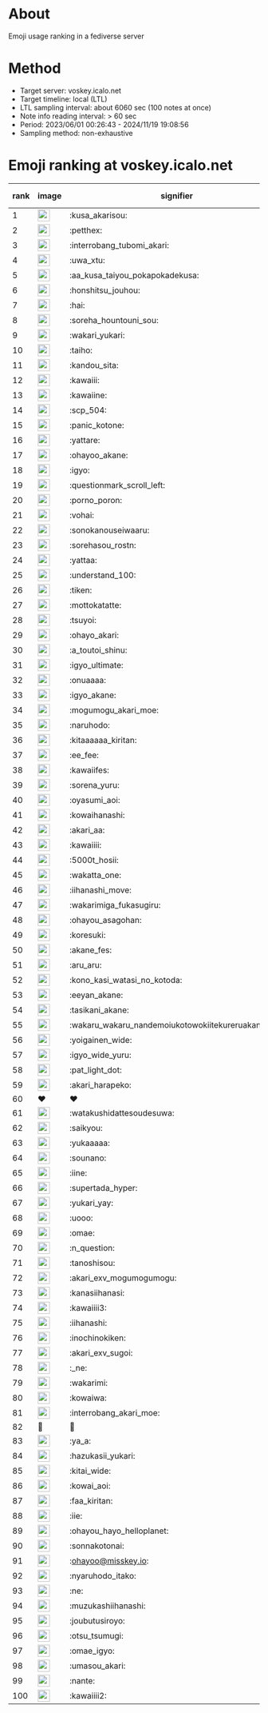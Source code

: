 # About
Emoji usage ranking in a fediverse server

# Method
- Target server: voskey.icalo.net
- Target timeline: local (LTL)
- LTL sampling interval: about 6060 sec (100 notes at once)
- Note info reading interval: > 60 sec
- Period: 2023/06/01 00:26:43 - 2024/11/19 19:08:56 
- Sampling method: non-exhaustive

# Emoji ranking at voskey.icalo.net

|rank|image|signifier|type|frequency score|
|----|----|----|----|----|
|1|<img height="24" src="https://voskey.icalo.net/emoji/kusa_akarisou.webp">|:kusa_akarisou:|custom|34630|
|2|<img height="24" src="https://voskey.icalo.net/emoji/petthex.webp">|:petthex:|custom|27210|
|3|<img height="24" src="https://voskey.icalo.net/emoji/interrobang_tubomi_akari.webp">|:interrobang_tubomi_akari:|custom|14196|
|4|<img height="24" src="https://voskey.icalo.net/emoji/uwa_xtu.webp">|:uwa_xtu:|custom|12469|
|5|<img height="24" src="https://voskey.icalo.net/emoji/aa_kusa_taiyou_pokapokadekusa.webp">|:aa_kusa_taiyou_pokapokadekusa:|custom|11159|
|6|<img height="24" src="https://voskey.icalo.net/emoji/honshitsu_jouhou.webp">|:honshitsu_jouhou:|custom|10027|
|7|<img height="24" src="https://voskey.icalo.net/emoji/hai.webp">|:hai:|custom|8553|
|8|<img height="24" src="https://voskey.icalo.net/emoji/soreha_hountouni_sou.webp">|:soreha_hountouni_sou:|custom|7417|
|9|<img height="24" src="https://voskey.icalo.net/emoji/wakari_yukari.webp">|:wakari_yukari:|custom|7115|
|10|<img height="24" src="https://voskey.icalo.net/emoji/taiho.webp">|:taiho:|custom|6929|
|11|<img height="24" src="https://voskey.icalo.net/emoji/kandou_sita.webp">|:kandou_sita:|custom|6718|
|12|<img height="24" src="https://voskey.icalo.net/emoji/kawaiii.webp">|:kawaiii:|custom|6536|
|13|<img height="24" src="https://voskey.icalo.net/emoji/kawaiine.webp">|:kawaiine:|custom|6060|
|14|<img height="24" src="https://voskey.icalo.net/emoji/scp_504.webp">|:scp_504:|custom|5961|
|15|<img height="24" src="https://voskey.icalo.net/emoji/panic_kotone.webp">|:panic_kotone:|custom|5300|
|16|<img height="24" src="https://voskey.icalo.net/emoji/yattare.webp">|:yattare:|custom|4886|
|17|<img height="24" src="https://voskey.icalo.net/emoji/ohayoo_akane.webp">|:ohayoo_akane:|custom|4864|
|18|<img height="24" src="https://voskey.icalo.net/emoji/igyo.webp">|:igyo:|custom|4831|
|19|<img height="24" src="https://voskey.icalo.net/emoji/questionmark_scroll_left.webp">|:questionmark_scroll_left:|custom|4724|
|20|<img height="24" src="https://voskey.icalo.net/emoji/porno_poron.webp">|:porno_poron:|custom|4524|
|21|<img height="24" src="https://voskey.icalo.net/emoji/vohai.webp">|:vohai:|custom|4355|
|22|<img height="24" src="https://voskey.icalo.net/emoji/sonokanouseiwaaru.webp">|:sonokanouseiwaaru:|custom|4351|
|23|<img height="24" src="https://voskey.icalo.net/emoji/sorehasou_rostn.webp">|:sorehasou_rostn:|custom|4296|
|24|<img height="24" src="https://voskey.icalo.net/emoji/yattaa.webp">|:yattaa:|custom|4026|
|25|<img height="24" src="https://voskey.icalo.net/emoji/understand_100.webp">|:understand_100:|custom|3803|
|26|<img height="24" src="https://voskey.icalo.net/emoji/tiken.webp">|:tiken:|custom|3761|
|27|<img height="24" src="https://voskey.icalo.net/emoji/mottokatatte.webp">|:mottokatatte:|custom|3717|
|28|<img height="24" src="https://voskey.icalo.net/emoji/tsuyoi.webp">|:tsuyoi:|custom|3700|
|29|<img height="24" src="https://voskey.icalo.net/emoji/ohayo_akari.webp">|:ohayo_akari:|custom|3569|
|30|<img height="24" src="https://voskey.icalo.net/emoji/a_toutoi_shinu.webp">|:a_toutoi_shinu:|custom|3532|
|31|<img height="24" src="https://voskey.icalo.net/emoji/igyo_ultimate.webp">|:igyo_ultimate:|custom|3311|
|32|<img height="24" src="https://voskey.icalo.net/emoji/onuaaaa.webp">|:onuaaaa:|custom|3248|
|33|<img height="24" src="https://voskey.icalo.net/emoji/igyo_akane.webp">|:igyo_akane:|custom|3056|
|34|<img height="24" src="https://voskey.icalo.net/emoji/mogumogu_akari_moe.webp">|:mogumogu_akari_moe:|custom|3020|
|35|<img height="24" src="https://voskey.icalo.net/emoji/naruhodo.webp">|:naruhodo:|custom|2992|
|36|<img height="24" src="https://voskey.icalo.net/emoji/kitaaaaaa_kiritan.webp">|:kitaaaaaa_kiritan:|custom|2980|
|37|<img height="24" src="https://voskey.icalo.net/emoji/ee_fee.webp">|:ee_fee:|custom|2962|
|38|<img height="24" src="https://voskey.icalo.net/emoji/kawaiifes.webp">|:kawaiifes:|custom|2897|
|39|<img height="24" src="https://voskey.icalo.net/emoji/sorena_yuru.webp">|:sorena_yuru:|custom|2859|
|40|<img height="24" src="https://voskey.icalo.net/emoji/oyasumi_aoi.webp">|:oyasumi_aoi:|custom|2823|
|41|<img height="24" src="https://voskey.icalo.net/emoji/kowaihanashi.webp">|:kowaihanashi:|custom|2800|
|42|<img height="24" src="https://voskey.icalo.net/emoji/akari_aa.webp">|:akari_aa:|custom|2641|
|43|<img height="24" src="https://voskey.icalo.net/emoji/kawaiiii.webp">|:kawaiiii:|custom|2624|
|44|<img height="24" src="https://voskey.icalo.net/emoji/5000t_hosii.webp">|:5000t_hosii:|custom|2618|
|45|<img height="24" src="https://voskey.icalo.net/emoji/wakatta_one.webp">|:wakatta_one:|custom|2535|
|46|<img height="24" src="https://voskey.icalo.net/emoji/iihanashi_move.webp">|:iihanashi_move:|custom|2516|
|47|<img height="24" src="https://voskey.icalo.net/emoji/wakarimiga_fukasugiru.webp">|:wakarimiga_fukasugiru:|custom|2488|
|48|<img height="24" src="https://voskey.icalo.net/emoji/ohayou_asagohan.webp">|:ohayou_asagohan:|custom|2482|
|49|<img height="24" src="https://voskey.icalo.net/emoji/koresuki.webp">|:koresuki:|custom|2471|
|50|<img height="24" src="https://voskey.icalo.net/emoji/akane_fes.webp">|:akane_fes:|custom|2451|
|51|<img height="24" src="https://voskey.icalo.net/emoji/aru_aru.webp">|:aru_aru:|custom|2440|
|52|<img height="24" src="https://voskey.icalo.net/emoji/kono_kasi_watasi_no_kotoda.webp">|:kono_kasi_watasi_no_kotoda:|custom|2376|
|53|<img height="24" src="https://voskey.icalo.net/emoji/eeyan_akane.webp">|:eeyan_akane:|custom|2372|
|54|<img height="24" src="https://voskey.icalo.net/emoji/tasikani_akane.webp">|:tasikani_akane:|custom|2354|
|55|<img height="24" src="https://voskey.icalo.net/emoji/wakaru_wakaru_nandemoiukotowokiitekureruakanetyan.webp">|:wakaru_wakaru_nandemoiukotowokiitekureruakanetyan:|custom|2272|
|56|<img height="24" src="https://voskey.icalo.net/emoji/yoigainen_wide.webp">|:yoigainen_wide:|custom|2236|
|57|<img height="24" src="https://voskey.icalo.net/emoji/igyo_wide_yuru.webp">|:igyo_wide_yuru:|custom|2235|
|58|<img height="24" src="https://voskey.icalo.net/emoji/pat_light_dot.webp">|:pat_light_dot:|custom|2233|
|59|<img height="24" src="https://voskey.icalo.net/emoji/akari_harapeko.webp">|:akari_harapeko:|custom|2220|
|60|❤|❤|unicode|2194|
|61|<img height="24" src="https://voskey.icalo.net/emoji/watakushidattesoudesuwa.webp">|:watakushidattesoudesuwa:|custom|2189|
|62|<img height="24" src="https://voskey.icalo.net/emoji/saikyou.webp">|:saikyou:|custom|2185|
|63|<img height="24" src="https://voskey.icalo.net/emoji/yukaaaaa.webp">|:yukaaaaa:|custom|2082|
|64|<img height="24" src="https://voskey.icalo.net/emoji/sounano.webp">|:sounano:|custom|2036|
|65|<img height="24" src="https://voskey.icalo.net/emoji/iine.webp">|:iine:|custom|1964|
|66|<img height="24" src="https://voskey.icalo.net/emoji/supertada_hyper.webp">|:supertada_hyper:|custom|1913|
|67|<img height="24" src="https://voskey.icalo.net/emoji/yukari_yay.webp">|:yukari_yay:|custom|1913|
|68|<img height="24" src="https://voskey.icalo.net/emoji/uooo.webp">|:uooo:|custom|1886|
|69|<img height="24" src="https://voskey.icalo.net/emoji/omae.webp">|:omae:|custom|1884|
|70|<img height="24" src="https://voskey.icalo.net/emoji/n_question.webp">|:n_question:|custom|1878|
|71|<img height="24" src="https://voskey.icalo.net/emoji/tanoshisou.webp">|:tanoshisou:|custom|1846|
|72|<img height="24" src="https://voskey.icalo.net/emoji/akari_exv_mogumogumogu.webp">|:akari_exv_mogumogumogu:|custom|1823|
|73|<img height="24" src="https://voskey.icalo.net/emoji/kanasiihanasi.webp">|:kanasiihanasi:|custom|1750|
|74|<img height="24" src="https://voskey.icalo.net/emoji/kawaiiii3.webp">|:kawaiiii3:|custom|1740|
|75|<img height="24" src="https://voskey.icalo.net/emoji/iihanashi.webp">|:iihanashi:|custom|1719|
|76|<img height="24" src="https://voskey.icalo.net/emoji/inochinokiken.webp">|:inochinokiken:|custom|1690|
|77|<img height="24" src="https://voskey.icalo.net/emoji/akari_exv_sugoi.webp">|:akari_exv_sugoi:|custom|1669|
|78|<img height="24" src="https://voskey.icalo.net/emoji/_ne.webp">|:_ne:|custom|1658|
|79|<img height="24" src="https://voskey.icalo.net/emoji/wakarimi.webp">|:wakarimi:|custom|1657|
|80|<img height="24" src="https://voskey.icalo.net/emoji/kowaiwa.webp">|:kowaiwa:|custom|1654|
|81|<img height="24" src="https://voskey.icalo.net/emoji/interrobang_akari_moe.webp">|:interrobang_akari_moe:|custom|1653|
|82|🤔|🤔|unicode|1611|
|83|<img height="24" src="https://voskey.icalo.net/emoji/ya_a.webp">|:ya_a:|custom|1600|
|84|<img height="24" src="https://voskey.icalo.net/emoji/hazukasii_yukari.webp">|:hazukasii_yukari:|custom|1599|
|85|<img height="24" src="https://voskey.icalo.net/emoji/kitai_wide.webp">|:kitai_wide:|custom|1596|
|86|<img height="24" src="https://voskey.icalo.net/emoji/kowai_aoi.webp">|:kowai_aoi:|custom|1594|
|87|<img height="24" src="https://voskey.icalo.net/emoji/faa_kiritan.webp">|:faa_kiritan:|custom|1564|
|88|<img height="24" src="https://voskey.icalo.net/emoji/iie.webp">|:iie:|custom|1560|
|89|<img height="24" src="https://voskey.icalo.net/emoji/ohayou_hayo_helloplanet.webp">|:ohayou_hayo_helloplanet:|custom|1539|
|90|<img height="24" src="https://voskey.icalo.net/emoji/sonnakotonai.webp">|:sonnakotonai:|custom|1500|
|91|<img height="24" src="https://voskey.icalo.net/emoji/ohayoo.webp">|:ohayoo@misskey.io:|custom|1496|
|92|<img height="24" src="https://voskey.icalo.net/emoji/nyaruhodo_itako.webp">|:nyaruhodo_itako:|custom|1495|
|93|<img height="24" src="https://voskey.icalo.net/emoji/ne.webp">|:ne:|custom|1469|
|94|<img height="24" src="https://voskey.icalo.net/emoji/muzukashiihanashi.webp">|:muzukashiihanashi:|custom|1442|
|95|<img height="24" src="https://voskey.icalo.net/emoji/joubutusiroyo.webp">|:joubutusiroyo:|custom|1436|
|96|<img height="24" src="https://voskey.icalo.net/emoji/otsu_tsumugi.webp">|:otsu_tsumugi:|custom|1405|
|97|<img height="24" src="https://voskey.icalo.net/emoji/omae_igyo.webp">|:omae_igyo:|custom|1372|
|98|<img height="24" src="https://voskey.icalo.net/emoji/umasou_akari.webp">|:umasou_akari:|custom|1341|
|99|<img height="24" src="https://voskey.icalo.net/emoji/nante.webp">|:nante:|custom|1336|
|100|<img height="24" src="https://voskey.icalo.net/emoji/kawaiiii2.webp">|:kawaiiii2:|custom|1324|
